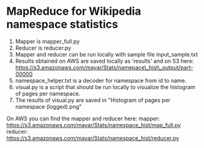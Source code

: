 # MapReduce for Wikipedia namespace statistics


1.  Mapper is mapper\_full.py
2.  Reducer is reducer.py
3.  Mapper and reducer can be run locally with sample file input\_sample.txt
3.  Results obtained on AWS are saved locally as 'results' and on S3 here: https://s3.amazonaws.com/mayar/Stats/namepace\_hist\_output/part-00000
4. namespace\_helper.txt is a decoder for namespace from id to name.
5. visual.py is a script that should be run locally to visualize the histogram of pages per namespace.
6. The results of visual.py are saved in "Histogram of pages per namespace (logged).png"


On AWS you can find the mapper and reducer here: 
mapper: https://s3.amazonaws.com/mayar/Stats/namespace_hist/map_full.py
reducer: https://s3.amazonaws.com/mayar/Stats/namespace_hist/reducer.py